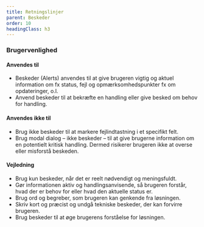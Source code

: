 ```yaml
---
title: Retningslinjer
parent: Beskeder
order: 10
headingClass: h3
---
```


<h3 class="h4">Brugervenlighed</h3>
<h4 class="h5">Anvendes til</h4>

- Beskeder (Alerts) anvendes til at give brugeren vigtig og aktuel information om fx status, fejl og opmærksomhedspunkter fx om opdateringer, o.l.
- Anvend beskeder til at bekræfte en handling eller give besked om behov for handling.

<h4 class="h5">Anvendes ikke til</h4>

- Brug ikke beskeder til at markere fejlindtastning i et specifikt felt.
- Brug modal dialog – ikke beskeder – til at give brugerne information om en potentielt kritisk handling. Dermed risikerer brugeren ikke at overse eller misforstå beskeden.

<h4 class="h5">Vejledning</h4>

- Brug kun beskeder, når det er reelt nødvendigt og meningsfuldt.
- Gør informationen aktiv og handlingsanvisende, så brugeren forstår, hvad der er behov for eller hvad den aktuelle status er.
- Brug ord og begreber, som brugeren kan genkende fra løsningen.
- Skriv kort og præcist og undgå tekniske beskeder, der kan forvirre brugeren.
- Brug beskeder til at øge brugerens forståelse for løsningen.
